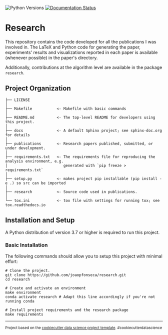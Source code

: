 ![Python Versions](https://img.shields.io/badge/python-3.7%20%7C%203.8%20%7C%203.9-blue)
[![Documentation Status](https://readthedocs.org/projects/joaopfonseca-research/badge/?version=latest)](https://joaopfonseca-research.readthedocs.io/en/latest/?badge=latest)


Research
==============================

This repository contains the code developed for all the publications I was involved in. The LaTeX 
and Python code for generating the paper, experiments' results and visualizations reported in each 
paper is available (whenever possible) in the paper's directory.

Additionally, contributions at the algorithm level are available in the package `research`.

Project Organization
------------

    ├── LICENSE
    │
    ├── Makefile           <- Makefile with basic commands
    │
    ├── README.md          <- The top-level README for developers using this project.
    │
    ├── docs               <- A default Sphinx project; see sphinx-doc.org for details
    │
    ├── publications       <- Research papers published, submitted, or under development.
    │
    ├── requirements.txt   <- The requirements file for reproducing the analysis environment, e.g.
    │                         generated with `pip freeze > requirements.txt`
    │
    ├── setup.py           <- makes project pip installable (pip install -e .) so src can be imported
    │
    ├── research           <- Source code used in publications.
    │
    └── tox.ini            <- tox file with settings for running tox; see tox.readthedocs.io

Installation and Setup
--------
A Python distribution of version 3.7 or higher is required to run this project. 

### Basic Installation

The following commands should allow you to setup this project with minimal effort:

    # Clone the project.
    git clone https://github.com/joaopfonseca/research.git
    cd research
    
    # Create and activate an environment 
    make environment 
    conda activate research # Adapt this line accordingly if you're not running conda
    
    # Install project requirements and the research package
    make requirements

--------

<p><small>Project based on the <a target="_blank" href="https://drivendata.github.io/cookiecutter-data-science/">cookiecutter data science project template</a>. #cookiecutterdatascience</small></p>
